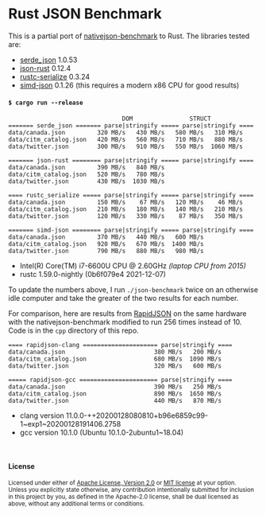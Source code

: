 # Rust JSON Benchmark

This is a partial port of [nativejson-benchmark] to Rust. The libraries tested
are:

- [serde\_json] 1.0.53
- [json-rust] 0.12.4
- [rustc-serialize] 0.3.24
- [simd-json] 0.1.26 (this requires a modern x86 CPU for good results)

[nativejson-benchmark]: https://github.com/miloyip/nativejson-benchmark
[serde\_json]: https://github.com/serde-rs/json
[json-rust]: https://github.com/maciejhirsz/json-rust
[rustc-serialize]: https://github.com/rust-lang-nursery/rustc-serialize
[simd-json]: https://github.com/Licenser/simdjson-rs

#### `$ cargo run --release`

```
                                DOM                STRUCT
======= serde_json ======= parse|stringify ===== parse|stringify ====
data/canada.json         320 MB/s   430 MB/s   580 MB/s   310 MB/s
data/citm_catalog.json   420 MB/s   560 MB/s   710 MB/s   880 MB/s
data/twitter.json        300 MB/s   910 MB/s   550 MB/s  1060 MB/s

======= json-rust ======== parse|stringify ===== parse|stringify ====
data/canada.json         390 MB/s   840 MB/s
data/citm_catalog.json   520 MB/s   780 MB/s
data/twitter.json        430 MB/s  1030 MB/s

==== rustc_serialize ===== parse|stringify ===== parse|stringify ====
data/canada.json         150 MB/s    67 MB/s   120 MB/s    46 MB/s
data/citm_catalog.json   210 MB/s   180 MB/s   140 MB/s   210 MB/s
data/twitter.json        120 MB/s   330 MB/s    87 MB/s   350 MB/s

======= simd-json ======== parse|stringify ===== parse|stringify ====
data/canada.json         370 MB/s   440 MB/s   600 MB/s
data/citm_catalog.json   920 MB/s   670 MB/s  1400 MB/s
data/twitter.json        790 MB/s   880 MB/s   980 MB/s
```

- Intel(R) Core(TM) i7-6600U CPU @ 2.60GHz *(laptop CPU from 2015)*
- rustc 1.59.0-nightly (0b6f079e4 2021-12-07)

To update the numbers above, I run `./json-benchmark` twice on an otherwise idle
computer and take the greater of the two results for each number.

For comparison, here are results from [RapidJSON] on the same hardware with the
nativejson-benchmark modified to run 256 times instead of 10. Code is in the
`cpp` directory of this repo.

[RapidJSON]: https://github.com/miloyip/rapidjson

```
==== rapidjson-clang ===================== parse|stringify ====
data/canada.json                         380 MB/s   200 MB/s
data/citm_catalog.json                   680 MB/s  1090 MB/s
data/twitter.json                        320 MB/s   600 MB/s

===== rapidjson-gcc ====================== parse|stringify ====
data/canada.json                         390 MB/s   250 MB/s
data/citm_catalog.json                   890 MB/s  1650 MB/s
data/twitter.json                        440 MB/s   870 MB/s
```

- clang version 11.0.0-++20200128080810+b96e6859c99-1~exp1~20200128191406.2758
- gcc version 10.1.0 (Ubuntu 10.1.0-2ubuntu1~18.04)

<br>

#### License

<sup>
Licensed under either of <a href="LICENSE-APACHE">Apache License, Version
2.0</a> or <a href="LICENSE-MIT">MIT license</a> at your option.
</sup>

<br>

<sub>
Unless you explicitly state otherwise, any contribution intentionally submitted
for inclusion in this project by you, as defined in the Apache-2.0 license,
shall be dual licensed as above, without any additional terms or conditions.
</sub>
